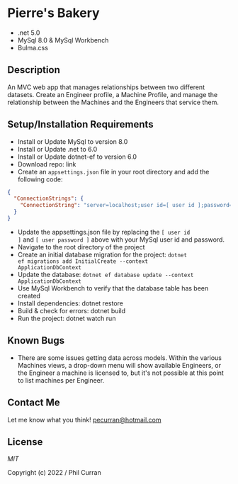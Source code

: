 # Pierre's Bakery
* .net 5.0
* MySql 8.0 & MySql Workbench
* Bulma.css

## Description

An MVC web app that manages relationships between two different datasets.  Create an Engineer profile, a Machine Profile, and manage the relationship between the Machines and the Engineers that service them.

## Setup/Installation Requirements

* Install or Update MySql to version 8.0
* Install or Update .net to 6.0
* Install or Update dotnet-ef to version 6.0
* Download repo: link
* Create an <code>appsettings.json</code> file in your root directory and add the following code:

```json
{
  "ConnectionStrings": {
    "ConnectionString": "server=localhost;user id=[ user id ];password=[ user password ];port=3306;database=phil_curran;"
  }
}
```
* Update the appsettings.json file by replacing the <code>[ user id ]</code> and <code>[ user password ]</code> above with your MySql user id and password.
* Navigate to the root directory of the project
* Create an initial database migration for the project: <code>dotnet ef migrations add InitialCreate --context ApplicationDbContext</code>
* Update the database: <code>dotnet ef database update --context ApplicationDbContext</code>
* Use MySql Workbench to verify that the database table has been created
* Install dependencies: dotnet restore
* Build & check for errors: dotnet build
* Run the project: dotnet watch run

## Known Bugs

* There are some issues getting data across models.  Within the various Machines views, a drop-down menu will show available Engineers, or the Engineer a machine is licensed to, but it's not possible at this point to list machines per Engineer.

## Contact Me

Let me know what you think! pecurran@hotmail.com

## License

_MIT_

Copyright (c) 2022 / Phil Curran